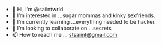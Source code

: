 - 👋 Hi, I’m @saiintwrld
- 👀 I’m interested in ...sugar mommas and kinky sexfriends.
- 🌱 I’m currently learning ...everything needed to be hacker.
- 💞️ I’m looking to collaborate on ...secrets
- 📫 How to reach me ... stsaiint@gmail.com

<!---
saiintwrld/saiintwrld is a ✨ special ✨ repository because its `README.md` (this file) appears on your GitHub profile.
You can click the Preview link to take a look at your changes.
--->

